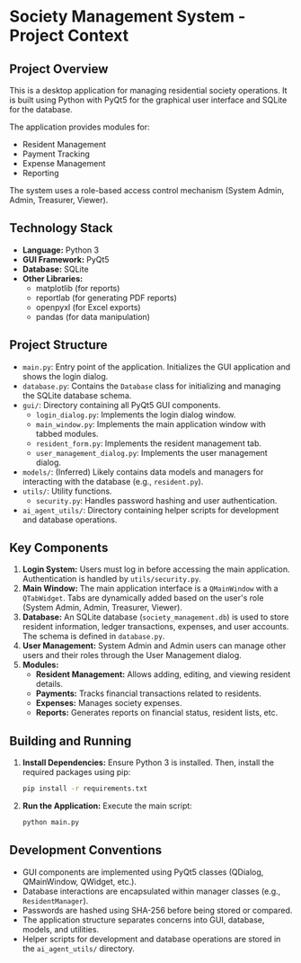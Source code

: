 # Society Management System - Project Context

## Project Overview

This is a desktop application for managing residential society operations. It is built using Python with PyQt5 for the graphical user interface and SQLite for the database.

The application provides modules for:

- Resident Management
- Payment Tracking
- Expense Management
- Reporting

The system uses a role-based access control mechanism (System Admin, Admin, Treasurer, Viewer).

## Technology Stack

- **Language:** Python 3
- **GUI Framework:** PyQt5
- **Database:** SQLite
- **Other Libraries:**
  - matplotlib (for reports)
  - reportlab (for generating PDF reports)
  - openpyxl (for Excel exports)
  - pandas (for data manipulation)

## Project Structure

- `main.py`: Entry point of the application. Initializes the GUI application and shows the login dialog.
- `database.py`: Contains the `Database` class for initializing and managing the SQLite database schema.
- `gui/`: Directory containing all PyQt5 GUI components.
  - `login_dialog.py`: Implements the login dialog window.
  - `main_window.py`: Implements the main application window with tabbed modules.
  - `resident_form.py`: Implements the resident management tab.
  - `user_management_dialog.py`: Implements the user management dialog.
- `models/`: (Inferred) Likely contains data models and managers for interacting with the database (e.g., `resident.py`).
- `utils/`: Utility functions.
  - `security.py`: Handles password hashing and user authentication.
- `ai_agent_utils/`: Directory containing helper scripts for development and database operations.

## Key Components

1.  **Login System:** Users must log in before accessing the main application. Authentication is handled by `utils/security.py`.
2.  **Main Window:** The main application interface is a `QMainWindow` with a `QTabWidget`. Tabs are dynamically added based on the user's role (System Admin, Admin, Treasurer, Viewer).
3.  **Database:** An SQLite database (`society_management.db`) is used to store resident information, ledger transactions, expenses, and user accounts. The schema is defined in `database.py`.
4.  **User Management:** System Admin and Admin users can manage other users and their roles through the User Management dialog.
5.  **Modules:**
    - **Resident Management:** Allows adding, editing, and viewing resident details.
    - **Payments:** Tracks financial transactions related to residents.
    - **Expenses:** Manages society expenses.
    - **Reports:** Generates reports on financial status, resident lists, etc.

## Building and Running

1.  **Install Dependencies:** Ensure Python 3 is installed. Then, install the required packages using pip:
    ```bash
    pip install -r requirements.txt
    ```
2.  **Run the Application:** Execute the main script:
    ```bash
    python main.py
    ```

## Development Conventions

- GUI components are implemented using PyQt5 classes (QDialog, QMainWindow, QWidget, etc.).
- Database interactions are encapsulated within manager classes (e.g., `ResidentManager`).
- Passwords are hashed using SHA-256 before being stored or compared.
- The application structure separates concerns into GUI, database, models, and utilities.
- Helper scripts for development and database operations are stored in the `ai_agent_utils/` directory.